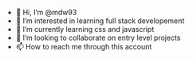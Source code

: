 - 👋 Hi, I’m @mdw93
- 👀 I’m interested in learning full stack developement
- 🌱 I’m currently learning css and javascript 
- 💞️ I’m looking to collaborate on entry level projects
- 📫 How to reach me through this account

<!---
mdw93/mdw93 is a ✨ special ✨ repository because its `README.md` (this file) appears on your GitHub profile.
You can click the Preview link to take a look at your changes.
--->
